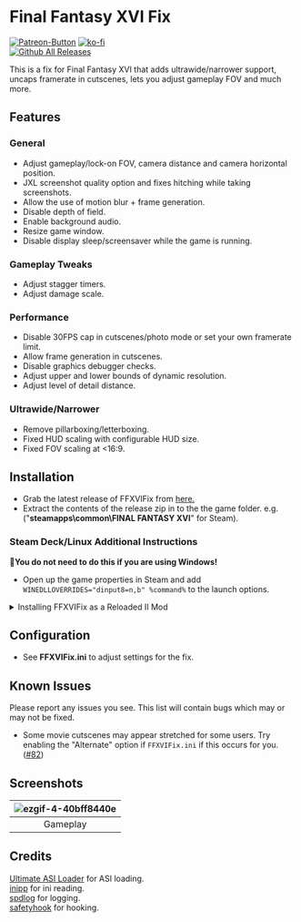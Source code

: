 # Final Fantasy XVI Fix
[![Patreon-Button](https://github.com/user-attachments/assets/4f074cf5-3a94-4fe8-b915-35270f762b72)](https://www.patreon.com/Wintermance) [![ko-fi](https://ko-fi.com/img/githubbutton_sm.svg)](https://ko-fi.com/W7W01UAI9)<br />
[![Github All Releases](https://img.shields.io/github/downloads/Lyall/FFXVIFix/total.svg)](https://github.com/Lyall/FFXVIFix/releases)

This is a fix for Final Fantasy XVI that adds ultrawide/narrower support, uncaps framerate in cutscenes, lets you adjust gameplay FOV and much more.

## Features
### General
- Adjust gameplay/lock-on FOV, camera distance and camera horizontal position.
- JXL screenshot quality option and fixes hitching while taking screenshots.
- Allow the use of motion blur + frame generation.
- Disable depth of field.
- Enable background audio.
- Resize game window.
- Disable display sleep/screensaver while the game is running.

### Gameplay Tweaks
- Adjust stagger timers.
- Adjust damage scale.

### Performance
- Disable 30FPS cap in cutscenes/photo mode or set your own framerate limit.
- Allow frame generation in cutscenes.
- Disable graphics debugger checks.
- Adjust upper and lower bounds of dynamic resolution.
- Adjust level of detail distance.
 
### Ultrawide/Narrower
- Remove pillarboxing/letterboxing.
- Fixed HUD scaling with configurable HUD size.
- Fixed FOV scaling at <16:9.

## Installation
- Grab the latest release of FFXVIFix from [here.](https://github.com/Lyall/FFXVIFix/releases)
- Extract the contents of the release zip in to the the game folder. e.g. ("**steamapps\common\FINAL FANTASY XVI**" for Steam).

### Steam Deck/Linux Additional Instructions
🚩**You do not need to do this if you are using Windows!**
- Open up the game properties in Steam and add `WINEDLLOVERRIDES="dinput8=n,b" %command%` to the launch options.

<details>
<summary>Installing FFXVIFix as a Reloaded II Mod</summary>
  
*This applies to both Windows and Steam Deck/Linux*

Before starting, make sure to **delete any FFXVIFix files** inside of the game's files **if you have already have used this fix** previously (*FFXVIFix.ini*, *FFXVIFix.asi* and *dinput8.dll*)

To make sure FFXVIFix loads alongside any Reloaded II mods you are using, follow these steps:

- Download the file marked `FFXVIFix_Reloaded-II.zip` from the the latest release.

- Click "Download Mods" in Reloaded-II, then drag and drop `FFXVIFix_Reloaded-II.zip` onto the window. (Alternatively: [Manual Install](https://reloaded-project.github.io/Reloaded-II/QuickStart/))

- Enable it in your `Reloaded-II` mod list.
- You should now be able to start the game and see both FFXVIFix and Reloaded II mods working.

</details>

## Configuration
- See **FFXVIFix.ini** to adjust settings for the fix.

## Known Issues
Please report any issues you see.
This list will contain bugs which may or may not be fixed.

- Some movie cutscenes may appear stretched for some users. Try enabling the "Alternate" option if `FFXVIFix.ini` if this occurs for you. ([#82](https://github.com/Lyall/FFXVIFix/issues/82))

## Screenshots
| ![ezgif-4-40bff8440e](https://github.com/user-attachments/assets/74416ddf-43fe-4607-b608-c2e499cbe78b) |
|:--:|
| Gameplay |

## Credits
[Ultimate ASI Loader](https://github.com/ThirteenAG/Ultimate-ASI-Loader) for ASI loading. <br />
[inipp](https://github.com/mcmtroffaes/inipp) for ini reading. <br />
[spdlog](https://github.com/gabime/spdlog) for logging. <br />
[safetyhook](https://github.com/cursey/safetyhook) for hooking.
